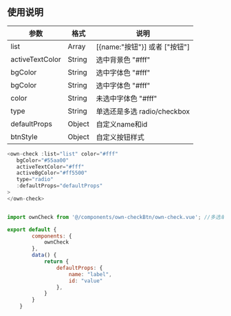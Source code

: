 ## 使用说明
|  参数   |  格式 |  说明 |
|  ----  | ----  |----  |
| list  | Array | [{name:"按钮"}] 或者 ["按钮"] |
| activeTextColor  | String |选中背景色 "#fff"|
| bgColor  | String |选中字体色 "#fff"|
| bgColor  | String |选中字体色 "#fff"|
| color  | String |未选中字体色 "#fff"|
| type  | String | 单选还是多选 radio/checkbox |
| defaultProps  | Object | 自定义name和id |
| btnStyle  | Object | 自定义按钮样式 |

```javascript
<own-check :list="list" color="#fff"
   bgColor="#55aa00"
   activeTextColor="#fff"
   activeBgColor="#ff5500"
   type="radio"
   :defaultProps="defaultProps" 
>
</own-check>


import ownCheck from '@/components/own-checkBtn/own-check.vue'; //多选单选自定义按钮

export default {
		components: {
			ownCheck
		},
		data() {
			return {
				defaultProps: {
					name: "label",
					id: "value"
				},
			}
		}
	}
```
